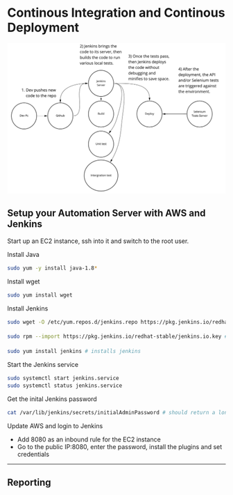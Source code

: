 # Continous Integration and Continous Deployment

![alt text](../imgs/Jenkins.jpg "dev team")


## Setup your Automation Server with AWS and Jenkins

Start up an EC2 instance, ssh into it and switch to the root user.

Install Java

``` bash
sudo yum -y install java-1.8*
```

Install wget
``` bash
sudo yum install wget
```

Install Jenkins
``` bash
sudo wget -O /etc/yum.repos.d/jenkins.repo https://pkg.jenkins.io/redhat-stable/jenkins.repo # downloads the repo

sudo rpm --import https://pkg.jenkins.io/redhat-stable/jenkins.io.key # imports the repo's public key

sudo yum install jenkins # installs jenkins
```

Start the Jenkins service
``` bash
sudo systemctl start jenkins.service
sudo systemctl status jenkins.service
```

Get the inital Jenkins password
``` bash
cat /var/lib/jenkins/secrets/initialAdminPassword # should return a long string
```

Update AWS and login to Jenkins
- Add 8080 as an inbound rule for the EC2 instance
- Go to the public IP:8080, enter the password, install the plugins and set credentials

---

## Reporting